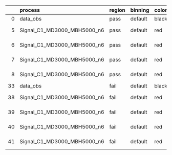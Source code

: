 |    | process                     | region   | binning   | color   | process_type   |   scale | variation   | source_filename                                                      | source_histname    | alias                       | title     |   combine_idx |     lnN |   shapes | syst_type   | direction   | variation_alias   |
|---:|:----------------------------|:---------|:----------|:--------|:---------------|--------:|:------------|:---------------------------------------------------------------------|:-------------------|:----------------------------|:----------|--------------:|--------:|---------:|:------------|:------------|:------------------|
|  0 | data_obs                    | pass     | default   | black   | DATA           |       1 | nominal     | ./histograms_for_2DAlphabet_v18//BH_Data.root                        | hpass              | Data                        | Data      |           nan | nan     |      nan | nan         | nan         | nan               |
|  5 | Signal_C1_MD3000_MBH5000_n6 | pass     | default   | red     | SIGNAL         |       1 | lumi        | ./histograms_for_2DAlphabet_v18//BH_Signal_C1_MD3000_MBH5000_n6.root | hpass              | Signal_C1_MD3000_MBH5000_n6 | BH signal |           nan |   1.016 |      nan | lnN         | nan         | nan               |
|  6 | Signal_C1_MD3000_MBH5000_n6 | pass     | default   | red     | SIGNAL         |       1 | SVM         | ./histograms_for_2DAlphabet_v18//BH_Signal_C1_MD3000_MBH5000_n6.root | hpass_SVMsyst_up   | Signal_C1_MD3000_MBH5000_n6 | BH signal |           nan | nan     |        1 | shapes      | Up          | SVMsyst           |
|  7 | Signal_C1_MD3000_MBH5000_n6 | pass     | default   | red     | SIGNAL         |       1 | SVM         | ./histograms_for_2DAlphabet_v18//BH_Signal_C1_MD3000_MBH5000_n6.root | hpass_SVMsyst_down | Signal_C1_MD3000_MBH5000_n6 | BH signal |           nan | nan     |        1 | shapes      | Down        | SVMsyst           |
|  8 | Signal_C1_MD3000_MBH5000_n6 | pass     | default   | red     | SIGNAL         |       1 | nominal     | ./histograms_for_2DAlphabet_v18//BH_Signal_C1_MD3000_MBH5000_n6.root | hpass              | Signal_C1_MD3000_MBH5000_n6 | BH signal |           nan | nan     |      nan | nan         | nan         | nan               |
| 33 | data_obs                    | fail     | default   | black   | DATA           |       1 | nominal     | ./histograms_for_2DAlphabet_v18//BH_Data.root                        | hfail              | Data                        | Data      |           nan | nan     |      nan | nan         | nan         | nan               |
| 38 | Signal_C1_MD3000_MBH5000_n6 | fail     | default   | red     | SIGNAL         |       1 | lumi        | ./histograms_for_2DAlphabet_v18//BH_Signal_C1_MD3000_MBH5000_n6.root | hfail              | Signal_C1_MD3000_MBH5000_n6 | BH signal |           nan |   1.016 |      nan | lnN         | nan         | nan               |
| 39 | Signal_C1_MD3000_MBH5000_n6 | fail     | default   | red     | SIGNAL         |       1 | SVM         | ./histograms_for_2DAlphabet_v18//BH_Signal_C1_MD3000_MBH5000_n6.root | hfail_SVMsyst_up   | Signal_C1_MD3000_MBH5000_n6 | BH signal |           nan | nan     |        1 | shapes      | Up          | SVMsyst           |
| 40 | Signal_C1_MD3000_MBH5000_n6 | fail     | default   | red     | SIGNAL         |       1 | SVM         | ./histograms_for_2DAlphabet_v18//BH_Signal_C1_MD3000_MBH5000_n6.root | hfail_SVMsyst_down | Signal_C1_MD3000_MBH5000_n6 | BH signal |           nan | nan     |        1 | shapes      | Down        | SVMsyst           |
| 41 | Signal_C1_MD3000_MBH5000_n6 | fail     | default   | red     | SIGNAL         |       1 | nominal     | ./histograms_for_2DAlphabet_v18//BH_Signal_C1_MD3000_MBH5000_n6.root | hfail              | Signal_C1_MD3000_MBH5000_n6 | BH signal |           nan | nan     |      nan | nan         | nan         | nan               |